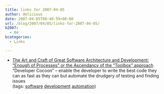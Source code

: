 ```yaml
---
title: links for 2007-04-05
author: delicious
date: 2007-04-05T00:40:59+00:00
url: /blog/2007/04/05/links-for-2007-04-05/
b2007:
  - 04
bcategories:
  - Links

---
```

  * <div>
      <a href="http://softarc.blogspot.com/2007/04/enough-of-processes-or-ascendancy-of.html">The Art and Craft of Great Software Architecture and Development: &#8220;Enough of Processes&#8221; or the Ascendancy of the &#8220;Toolbox&#8221; approach</a>
    </div>
    
    <div>
      &#8220;Developer Cocoon&#8221; &#8211; enable the developer to write the best code they can as fast as they can but automate the drudgery of testing and finding issues
    </div>
    
    <div>
      (tags: <a href="http://del.icio.us/frodenas/software">software</a> <a href="http://del.icio.us/frodenas/development">development</a> <a href="http://del.icio.us/frodenas/automation">automation</a>)
    </div>